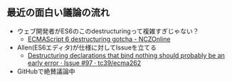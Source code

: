 ## 最近の面白い議論の流れ

-   ウェブ開発者がES6のこのdestructuringって複雑すぎじゃない？
    -   [ECMAScript 6 destructuring gotcha - NCZOnline](https://www.nczonline.net/blog/2015/10/ecmascript-6-destructuring-gotcha/ "ECMAScript 6 destructuring gotcha - NCZOnline")
-   Allen(ES6エディタ)が仕様に対してIssueを立てる
    -   [Destructuring declarations that bind nothing should probably be an early error · Issue #97 · tc39/ecma262](https://github.com/tc39/ecma262/issues/97 "Destructuring declarations that bind nothing should probably be an early error · Issue #97 · tc39/ecma262")
-   GitHubで絶賛議論中
